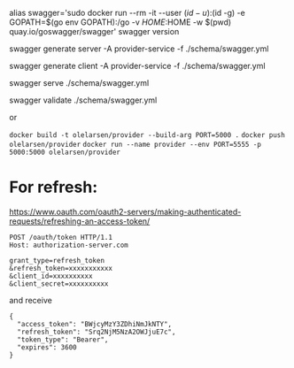 alias swagger='sudo docker run --rm -it  --user $(id -u):$(id -g) -e GOPATH=$(go env GOPATH):/go -v $HOME:$HOME -w $(pwd) quay.io/goswagger/swagger'
swagger version

swagger generate server -A provider-service -f ./schema/swagger.yml

swagger generate client -A provider-service -f ./schema/swagger.yml
 
swagger serve ./schema/swagger.yml

swagger validate ./schema/swagger.yml

or 

```docker build -t olelarsen/provider --build-arg PORT=5000 .```
```docker push olelarsen/provider```
```docker run --name provider --env PORT=5555 -p 5000:5000 olelarsen/provider```

# For refresh:
https://www.oauth.com/oauth2-servers/making-authenticated-requests/refreshing-an-access-token/

```
POST /oauth/token HTTP/1.1
Host: authorization-server.com
 
grant_type=refresh_token
&refresh_token=xxxxxxxxxxx
&client_id=xxxxxxxxxx
&client_secret=xxxxxxxxxx
```

and receive

```
{
  "access_token": "BWjcyMzY3ZDhiNmJkNTY",
  "refresh_token": "Srq2NjM5NzA2OWJjuE7c",
  "token_type": "Bearer",
  "expires": 3600
}
```